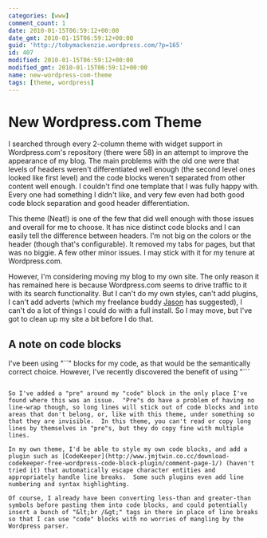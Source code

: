 ```yaml
---
categories: [www]
comment_count: 1
date: 2010-01-15T06:59:12+00:00
date_gmt: 2010-01-15T06:59:12+00:00
guid: 'http://tobymackenzie.wordpress.com/?p=165'
id: 407
modified: 2010-01-15T06:59:12+00:00
modified_gmt: 2010-01-15T06:59:12+00:00
name: new-wordpress-com-theme
tags: [theme, wordpress]
---
```


New Wordpress.com Theme
=======================

I searched through every 2-column theme with widget support in Wordpress.com's repository (there were 58) in an attempt to improve the appearance of my blog.  The main problems with the old one were that levels of headers weren't differentiated well enough (the second level ones looked like first level) and the code blocks weren't separated from other content well enough.  I couldn't find one template that I was fully happy with.  Every one had something I didn't like, and very few even had both good code block separation and good header differentiation.

This theme (Neat!) is one of the few that did well enough with those issues and overall for me to choose.  It has nice distinct code blocks and I can easily tell the difference between headers.  I'm not big on the colors or the header (though that's configurable).  It removed my tabs for pages, but that was no biggie.  A few other minor issues.  I may stick with it for my tenure at Wordpress.com.

<!--more-->

However, I'm considering moving my blog to my own site.  The only reason it has remained here is because Wordpress.com seems to drive traffic to it with its search functionality.  But I can't do my own styles, can't add plugins, I can't add adverts (which my freelance buddy [Jason](http://redgraffix.com) has suggested), I can't do a lot of things I could do with a full install.  So I may move, but I've got to clean up my site a bit before I do that.

A note on code blocks
---------------------

I've been using "``" blocks for my code, as that would be the semantically correct choice.  However, I've recently discovered the benefit of using "```
```" blocks with Wordpress:  Wordpress messes up the parsing of double line breaks in "code" blocks, putting in paragraphs, while in "pre"s, the white space is left alone and handle by the browser.  There may be some other issues as well.

So I've added a "pre" around my "code" block in the only place I've found where this was an issue.  "Pre"s do have a problem of having no line-wrap though, so long lines will stick out of code blocks and into areas that don't belong, or, like with this theme, under something so that they are invisible.  In this theme, you can't read or copy long lines by themselves in "pre"s, but they do copy fine with multiple lines.

In my own theme, I'd be able to style my own code blocks, and add a plugin such as [CodeKeeper](http://www.jmjtwin.co.cc/download-codekeeper-free-wordpress-code-block-plugin/comment-page-1/) (haven't tried it) that automatically escape character entities and appropriately handle line breaks.  Some such plugins even add line numbering and syntax highlighting.

Of course, I already have been converting less-than and greater-than symbols before pasting them into code blocks, and could potentially insert a bunch of "&lt;br /&gt;" tags in there in place of line breaks so that I can use "code" blocks with no worries of mangling by the Wordpress parser.
